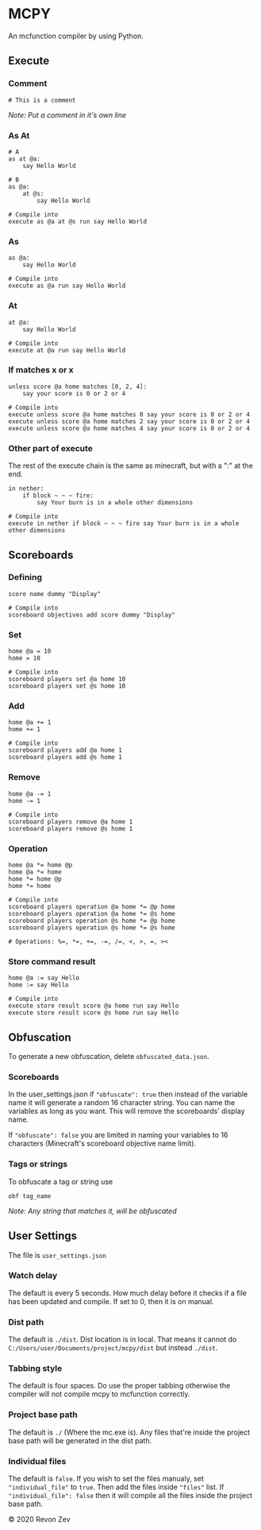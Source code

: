 # MCPY
An mcfunction compiler by using Python.

## Execute

### Comment
```
# This is a comment
```
*Note: Put a comment in it's own line*

### As At
```
# A
as at @a:
    say Hello World

# B
as @a:
    at @s:
        say Hello World

# Compile into
execute as @a at @s run say Hello World
```

### As
```
as @a:
    say Hello World

# Compile into
execute as @a run say Hello World
```

### At
```
at @a:
    say Hello World

# Compile into
execute at @a run say Hello World
```

### If matches x or x
```
unless score @a home matches [0, 2, 4]:
    say your score is 0 or 2 or 4

# Compile into
execute unless score @a home matches 0 say your score is 0 or 2 or 4
execute unless score @a home matches 2 say your score is 0 or 2 or 4
execute unless score @a home matches 4 say your score is 0 or 2 or 4
```

### Other part of execute
The rest of the execute chain is the same as minecraft, but with a ":" at the end.
```
in nether:
    if block ~ ~ ~ fire:
        say Your burn is in a whole other dimensions

# Compile into
execute in nether if block ~ ~ ~ fire say Your burn is in a whole other dimensions
```

## Scoreboards

### Defining
```
score name dummy "Display"

# Compile into
scoreboard objectives add score dummy "Display"
```

### Set
```
home @a = 10
home = 10

# Compile into
scoreboard players set @a home 10
scoreboard players set @s home 10
```

### Add
```
home @a += 1
home += 1

# Compile into
scoreboard players add @a home 1
scoreboard players add @s home 1
```

### Remove
```
home @a -= 1
home -= 1

# Compile into
scoreboard players remove @a home 1
scoreboard players remove @s home 1
```

### Operation
```
home @a *= home @p
home @a *= home
home *= home @p
home *= home

# Compile into
scoreboard players operation @a home *= @p home
scoreboard players operation @a home *= @s home
scoreboard players operation @s home *= @p home
scoreboard players operation @s home *= @s home

# Operations: %=, *=, +=, -=, /=, <, >, =, ><
```

### Store command result
```
home @a := say Hello
home := say Hello

# Compile into
execute store result score @a home run say Hello
execute store result score @s home run say Hello
```

## Obfuscation
To generate a new obfuscation, delete `obfuscated_data.json`.
### Scoreboards
In the user_settings.json if `"obfuscate": true` then instead of the variable name it will generate a random 16 character string. You can name the variables as long as you want. This will remove the scoreboards' display name.

If `"obfuscate": false` you are limited in naming your variables to 16 characters (Minecraft's scoreboard objective name limit).

### Tags or strings
To obfuscate a tag or string use 
```
obf tag_name
```

*Note: Any string that matches it, will be obfuscated*

## User Settings
The file is `user_settings.json`

### Watch delay
The default is every 5 seconds. How much delay before it checks if a file has been updated and compile. If set to 0, then it is on manual.

### Dist path
The default is `./dist`. Dist location is in local. That means it cannot do `C:/Users/user/Documents/project/mcpy/dist` but instead `./dist`.

### Tabbing style
The default is four spaces. Do use the proper tabbing otherwise the compiler will not compile mcpy to mcfunction correctly.

### Project base path
The default is `./` (Where the mc.exe is). Any files that're inside the project base path will be generated in the dist path.

### Individual files
The default is `false`. If you wish to set the files manualy, set `"individual_file"` to `true`. Then add the files inside `"files"` list. If `"individual_file": false` then it will compile all the files inside the project base path.

© 2020 Revon Zev
